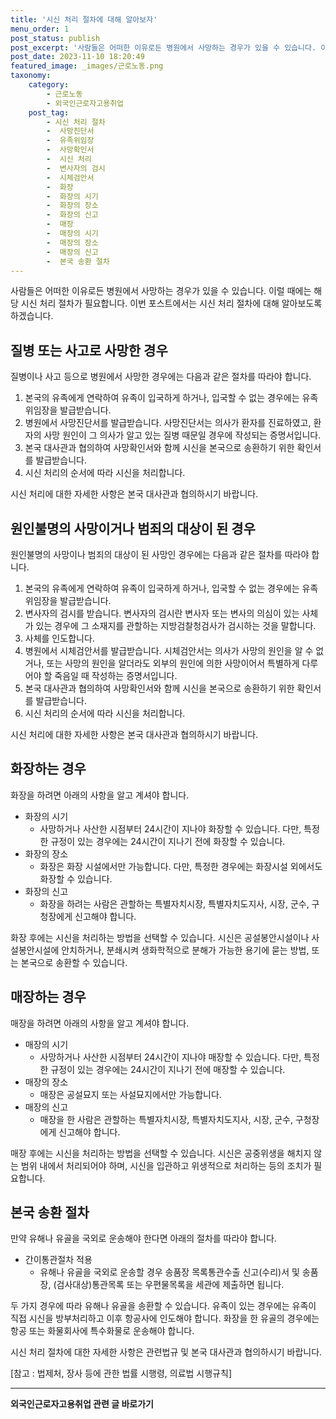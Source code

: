 ```yaml
---
title: '시신 처리 절차에 대해 알아보자'
menu_order: 1
post_status: publish
post_excerpt: '사람들은 어떠한 이유로든 병원에서 사망하는 경우가 있을 수 있습니다. 이럴 때에는 해당 시신 처리 절차가 필요합니다. 이번 포스트에서는 시신 처리 절차에 대해 알아보도록 하겠습니다.'
post_date: 2023-11-10 18:20:49
featured_image: _images/근로노동.png
taxonomy:
    category:
        - 근로노동
        - 외국인근로자고용취업
    post_tag:
        - 시신 처리 절차
        -  사망진단서
        -  유족위임장
        -  사망확인서
        -  시신 처리
        -  변사자의 검시
        -  시체검안서
        -  화장
        -  화장의 시기
        -  화장의 장소
        -  화장의 신고
        -  매장
        -  매장의 시기
        -  매장의 장소
        -  매장의 신고
        -  본국 송환 절차
---
```



사람들은 어떠한 이유로든 병원에서 사망하는 경우가 있을 수 있습니다. 이럴 때에는 해당 시신 처리 절차가 필요합니다. 이번 포스트에서는 시신 처리 절차에 대해 알아보도록 하겠습니다.

## 질병 또는 사고로 사망한 경우

질병이나 사고 등으로 병원에서 사망한 경우에는 다음과 같은 절차를 따라야 합니다.

1. 본국의 유족에게 연락하여 유족이 입국하게 하거나, 입국할 수 없는 경우에는 유족위임장을 발급받습니다.
2. 병원에서 사망진단서를 발급받습니다. 사망진단서는 의사가 환자를 진료하였고, 환자의 사망 원인이 그 의사가 알고 있는 질병 때문일 경우에 작성되는 증명서입니다.
3. 본국 대사관과 협의하여 사망확인서와 함께 시신을 본국으로 송환하기 위한 확인서를 발급받습니다.
4. 시신 처리의 순서에 따라 시신을 처리합니다.

시신 처리에 대한 자세한 사항은 본국 대사관과 협의하시기 바랍니다.

## 원인불명의 사망이거나 범죄의 대상이 된 경우

원인불명의 사망이나 범죄의 대상이 된 사망인 경우에는 다음과 같은 절차를 따라야 합니다.

1. 본국의 유족에게 연락하여 유족이 입국하게 하거나, 입국할 수 없는 경우에는 유족위임장을 발급받습니다.
2. 변사자의 검시를 받습니다. 변사자의 검시란 변사자 또는 변사의 의심이 있는 사체가 있는 경우에 그 소재지를 관할하는 지방검찰청검사가 검시하는 것을 말합니다.
3. 사체를 인도합니다.
4. 병원에서 시체검안서를 발급받습니다. 시체검안서는 의사가 사망의 원인을 알 수 없거나, 또는 사망의 원인을 알더라도 외부의 원인에 의한 사망이어서 특별하게 다루어야 할 죽음일 때 작성하는 증명서입니다.
5. 본국 대사관과 협의하여 사망확인서와 함께 시신을 본국으로 송환하기 위한 확인서를 발급받습니다.
6. 시신 처리의 순서에 따라 시신을 처리합니다.

시신 처리에 대한 자세한 사항은 본국 대사관과 협의하시기 바랍니다.

## 화장하는 경우

화장을 하려면 아래의 사항을 알고 계셔야 합니다.

- 화장의 시기
  - 사망하거나 사산한 시점부터 24시간이 지나야 화장할 수 있습니다. 다만, 특정한 규정이 있는 경우에는 24시간이 지나기 전에 화장할 수 있습니다.
- 화장의 장소
  - 화장은 화장 시설에서만 가능합니다. 다만, 특정한 경우에는 화장시설 외에서도 화장할 수 있습니다.
- 화장의 신고
  - 화장을 하려는 사람은 관할하는 특별자치시장, 특별자치도지사, 시장, 군수, 구청장에게 신고해야 합니다.

화장 후에는 시신을 처리하는 방법을 선택할 수 있습니다. 시신은 공설봉안시설이나 사설봉안시설에 안치하거나, 분쇄시켜 생화학적으로 분해가 가능한 용기에 묻는 방법, 또는 본국으로 송환할 수 있습니다.

## 매장하는 경우

매장을 하려면 아래의 사항을 알고 계셔야 합니다.

- 매장의 시기
  - 사망하거나 사산한 시점부터 24시간이 지나야 매장할 수 있습니다. 다만, 특정한 규정이 있는 경우에는 24시간이 지나기 전에 매장할 수 있습니다.
- 매장의 장소
  - 매장은 공설묘지 또는 사설묘지에서만 가능합니다.
- 매장의 신고
  - 매장을 한 사람은 관할하는 특별자치시장, 특별자치도지사, 시장, 군수, 구청장에게 신고해야 합니다.

매장 후에는 시신을 처리하는 방법을 선택할 수 있습니다. 시신은 공중위생을 해치지 않는 범위 내에서 처리되어야 하며, 시신을 입관하고 위생적으로 처리하는 등의 조치가 필요합니다.

## 본국 송환 절차

만약 유해나 유골을 국외로 운송해야 한다면 아래의 절차를 따라야 합니다.

- 간이통관절차 적용
  - 유해나 유골을 국외로 운송할 경우 송품장 목록통관수출 신고(수리)서 및 송품장, (검사대상)통관목록 또는 우편물목록을 세관에 제출하면 됩니다.

두 가지 경우에 따라 유해나 유골을 송환할 수 있습니다. 유족이 있는 경우에는 유족이 직접 시신을 방부처리하고 이후 항공사에 인도해야 합니다. 화장을 한 유골의 경우에는 항공 또는 화물회사에 특수화물로 운송해야 합니다.

시신 처리 절차에 대한 자세한 사항은 관련법규 및 본국 대사관과 협의하시기 바랍니다.

[참고 : 법제처, 장사 등에 관한 법률 시행령, 의료법 시행규칙]

<!-- wp:separator -->
<hr class="wp-block-separator has-alpha-channel-opacity"/>
<!-- /wp:separator -->

<!-- wp:group {"backgroundColor":"base","layout":{"type":"constrained"}} -->
<div class="wp-block-group has-base-background-color has-background"><!-- wp:paragraph {"align":"center","fontSize":"medium"} -->
<p class="has-text-align-center has-large-font-size"><strong>외국인근로자고용취업 관련 글 바로가기</strong></p>
<!-- /wp:paragraph -->


<!-- wp:latest-posts {"categories":[{"id":10884,"count":19,"description":"","link":"https://uknowlaw.com/category/%ec%99%b8%ea%b5%ad%ec%9d%b8%ea%b7%bc%eb%a1%9c%ec%9e%90%ea%b3%a0%ec%9a%a9%ec%b7%a8%ec%97%85/","name":"외국인근로자고용취업","slug":"외국인근로자고용취업","taxonomy":"category","parent":0,"meta":[],"_links":{"self":[{"href":"https://uknowlaw.com/wp-json/wp/v2/categories/10884"}],"collection":[{"href":"https://uknowlaw.com/wp-json/wp/v2/categories"}],"about":[{"href":"https://uknowlaw.com/wp-json/wp/v2/taxonomies/category"}],"wp:post_type":[{"href":"https://uknowlaw.com/wp-json/wp/v2/posts?categories=10884"}],"curies":[{"name":"wp","href":"https://api.w.org/{rel}","templated":true}]}}],"postsToShow":100,"excerptLength":28,"postLayout":"grid","columns":2,"featuredImageAlign":"left","featuredImageSizeSlug":"large","fontSize":18px} /--></div>
<!-- /wp:group -->